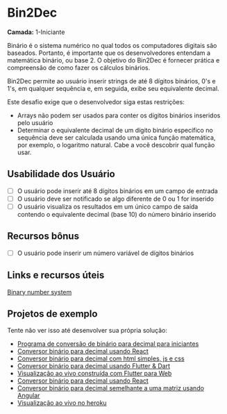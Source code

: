 # Bin2Dec

**Camada:** 1-Iniciante

Binário é o sistema numérico no qual todos os computadores digitais são baseados.
Portanto, é importante que os desenvolvedores entendam a matemática binário, ou base 2. 
O objetivo do Bin2Dec é fornecer prática e compreensão de como fazer os cálculos binários.

Bin2Dec permite ao usuário inserir strings de até 8 dígitos binários, 0's
e 1's, em qualquer sequência e, em seguida, exibe seu equivalente decimal.

Este desafio exige que o desenvolvedor siga estas restrições:

- Arrays não podem ser usados ​​para conter os dígitos binários inseridos pelo usuário
- Determinar o equivalente decimal de um dígito binário específico no
    sequência deve ser calculada usando uma única função matemática, por
    exemplo, o logaritmo natural. Cabe a você descobrir qual função usar.

## Usabilidade dos Usuário

- [ ] O usuário pode inserir até 8 dígitos binários em um campo de entrada
- [ ] O usuário deve ser notificado se algo diferente de 0 ou 1 for inserido
- [ ] O usuário visualiza os resultados em um único campo de saída contendo o equivalente decimal (base 10) do número binário inserido

## Recursos bônus

-   [ ] O usuário pode inserir um número variável de dígitos binários

## Links e recursos úteis

[Binary number system](https://en.wikipedia.org/wiki/Binary_number)

## Projetos de exemplo

Tente não ver isso até desenvolver sua própria solução:

-   [Programa de conversão de binário para decimal para iniciantes](https://www.youtube.com/watch?v=YMIALQE26KQ)
-   [Conversor binário para decimal usando React](https://github.com/email2vimalraj/Bin2Dec)
-   [Conversor binário para decimal com html simples, js e css](https://grfreire.github.io/Bin2Dec/)
-   [Conversor binário para decimal usando Flutter & Dart](https://github.com/israelss/AppIdeasCollection/tree/master/Tier1/Bin2Dec)
-   [Visualização ao vivo construída com Flutter para Web](https://bin2dec.web.app/#/)
-   [Conversor binário para decimal usando React](https://github.com/geoffctn/Bin2Dec)
-   [Conversor binário para decimal semelhante a uma matriz usando Angular](https://github.com/ZangiefWins/MatrixBin2Dec)
-   [Visualização ao vivo no heroku](https://matrix-bin2dec.herokuapp.com/)

